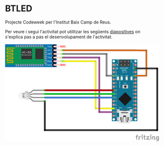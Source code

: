 # BTLED
Projecte Codeweek per l'Institut Baix Camp de Reus.

Per veure i segui l'activitat pot utilitzar les següents [diapositives](https://github.com/adalmau/BTLED/blob/master/Codeweek.pdf) on s'explica pas a pas el desenvolupament de l'activitat.

![Protoboard](https://github.com/adalmau/BTLED/blob/master/protoboard.png)
